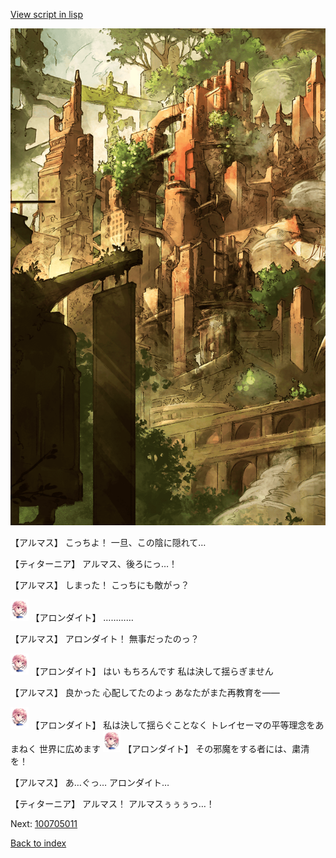 [View script in lisp](../scripts/100704063.txt)

![beast_world_town2.png](../images/backgrounds/beast_world_town2.png)

【アルマス】
こっちよ！
一旦、この陰に隠れて…

【ティターニア】
アルマス、後ろにっ…！

【アルマス】
しまった！
こっちにも敵がっ？

<img src="../images/units/3100711.png" alt="3100711.png" height="34"/>
【アロンダイト】
…………

【アルマス】
アロンダイト！
無事だったのっ？

<img src="../images/units/3100711.png" alt="3100711.png" height="34"/>
【アロンダイト】
はい
もちろんです
私は決して揺らぎません

【アルマス】
良かった
心配してたのよっ
あなたがまた再教育を――

<img src="../images/units/3100711.png" alt="3100711.png" height="34"/>
【アロンダイト】
私は決して揺らぐことなく
トレイセーマの平等理念をあまねく
世界に広めます

<img src="../images/units/3100711.png" alt="3100711.png" height="34"/>
【アロンダイト】
その邪魔をする者には、粛清を！

【アルマス】
あ…ぐっ…
アロンダイト…

【ティターニア】
アルマス！
アルマスぅぅぅっ…！

Next: [100705011](100705011.md)

[Back to index](index.md)
